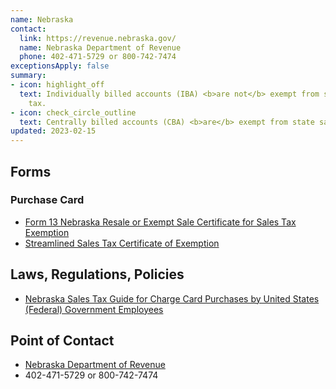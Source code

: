 ```yaml
---
name: Nebraska
contact:
  link: https://revenue.nebraska.gov/
  name: Nebraska Department of Revenue
  phone: 402-471-5729 or 800-742-7474
exceptionsApply: false
summary:
- icon: highlight_off
  text: Individually billed accounts (IBA) <b>are not</b> exempt from state sales
    tax.
- icon: check_circle_outline
  text: Centrally billed accounts (CBA) <b>are</b> exempt from state sales tax.
updated: 2023-02-15
---
```


## Forms

### Purchase Card

* [Form 13 Nebraska Resale or Exempt Sale Certificate for Sales Tax Exemption](https://revenue.nebraska.gov/about/forms/sales-and-use-tax-forms)
* [Streamlined Sales Tax Certificate of Exemption](https://revenue.nebraska.gov/sites/revenue.nebraska.gov/files/doc/streamline/Exemption_Certificate_12-21-2021.pdf)

## Laws, Regulations, Policies

* [Nebraska Sales Tax Guide for Charge Card Purchases by United States (Federal) Government Employees](https://revenue.nebraska.gov/files/doc/info/6-494.pdf)

## Point of Contact
- [Nebraska Department of Revenue](https://revenue.nebraska.gov/)
- 402-471-5729 or 800-742-7474
